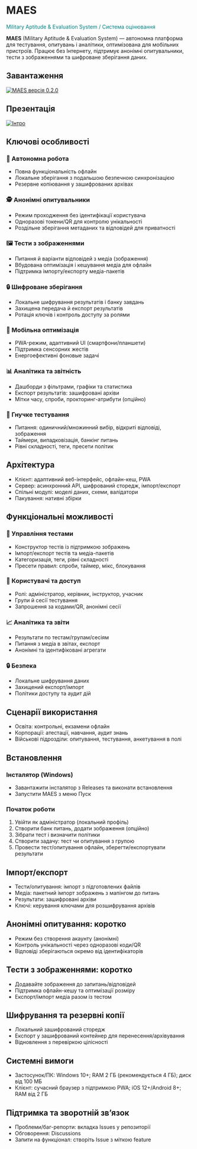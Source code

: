 # MAES
<p><span style="color:teal">Military Aptitude & Evaluation System / Система оцінювання</span></p>

**MAES** (Military Aptitude & Evaluation System) — автономна платформа для тестування, опитувань і аналітики, оптимізована для мобільних пристроїв. Працює без Інтернету, підтримує анонімні опитувальники, тести з зображеннями та шифроване зберігання даних.

## Завантаження
[![MAES версія 0.2.0](https://github.com/AnatoliiShliakhto/maes-bin/releases/download/v0.1.0/download.png)](https://github.com/AnatoliiShliakhto/maes/releases/download/v0.2.0/maes.msi)

## Презентація
[![Інтро](https://github.com/AnatoliiShliakhto/maes-bin/releases/download/v0.1.0/Intro.png)](https://youtu.be/-00g1EAatks)

## Ключові особливості
### 🔌 Автономна робота
- Повна функціональність офлайн
- Локальне зберігання з подальшою безпечною синхронізацією
- Резервне копіювання у зашифрованих архівах

### 🕵️ Анонімні опитувальники
- Режим проходження без ідентифікації користувача
- Одноразові токени/QR для контролю унікальності
- Роздільне зберігання метаданих та відповідей для приватності

### 🖼️ Тести з зображеннями
- Питання й варіанти відповідей з медіа (зображення)
- Вбудована оптимізація і кешування медіа для офлайн
- Підтримка імпорту/експорту медіа-пакетів

### 🔒 Шифроване зберігання
- Локальне шифрування результатів і банку завдань
- Захищена передача й експорт результатів
- Ротація ключів і контроль доступу за ролями

### 📱 Мобільна оптимізація
- PWA-режим, адаптивний UI (смартфони/планшети)
- Підтримка сенсорних жестів
- Енергоефективні фоновые задачі

### 📊 Аналітика та звітність
- Дашборди з фільтрами, графіки та статистика
- Експорт результатів: зашифровані архіви
- Мітки часу, спроби, прокторинг-атрибути (опційно)

### 🎯 Гнучке тестування
- Питання: одиничний/множинний вибір, відкриті відповіді, зображення
- Таймери, випадковізація, банкінг питань
- Рівні складності, теги, пресети політик

## Архітектура
- Клієнт: адаптивний веб-інтерфейс, офлайн-кеш, PWA
- Сервер: асинхронний API, шифрований сторедж, імпорт/експорт
- Спільні модулі: моделі даних, схеми, валідатори
- Пакування: нативні збірки

## Функціональні можливості
### 📝 Управління тестами
- Конструктор тестів із підтримкою зображень
- Імпорт/експорт тестів та медіа-пакетів
- Категоризація, теги, рівні складності
- Пресети правил: спроби, таймер, мікс, блокування

### 👥 Користувачі та доступ
- Ролі: адміністратор, керівник, інструктор, учасник
- Групи й сесії тестування
- Запрошення за кодами/QR, анонімні сесії

### 📈 Аналітика та звіти
- Результати по тестам/групам/сесіям
- Питання з медіа в звітах, експорт
- Анонімні та ідентифіковані агрегати

### 🔒 Безпека
- Локальне шифрування даних
- Захищений експорт/імпорт
- Політики доступу та аудит дій

## Сценарії використання
- Освіта: контрольні, екзамени офлайн
- Корпорації: атестації, навчання, аудит знань
- Військові підрозділи: опитування, тестування, анкетування в полі

## Встановлення
### Інсталятор (Windows)
- Завантажити інсталятор з Releases та виконати встановлення
- Запустити MAES з меню Пуск

### Початок роботи
1) Увійти як адміністратор (локальний профіль)
2) Створити банк питань, додати зображення (опційно)
3) Зібрати тест і визначити політики
4) Створити задачу: тест чи опитування з групою
5) Провести тест/опитування офлайн, зберегти/експортувати результати

## Імпорт/експорт
- Тести/опитування: імпорт з підготовлених файлів
- Медіа: пакетний імпорт зображень з мапінгом до питань
- Результати: зашифровані архіви
- Ключі: керування ключами для розшифрування архівів

## Анонімні опитування: коротко
- Режим без створення акаунту (анонімні)
- Контроль унікальності через одноразові коди/QR
- Відповіді зберігаються окремо від ідентифікаторів

## Тести з зображеннями: коротко
- Додавайте зображення до запитань/відповідей
- Підтримка офлайн-кешу та оптимізації розміру
- Експорт/імпорт медіа разом із тестом

## Шифрування та резервні копії
- Локальний зашифрований сторедж
- Експорт у зашифрований контейнер для перенесення/архівування
- Відновлення з перевіркою цілісності

## Системні вимоги
- Застосунок/ПК: Windows 10+; RAM 2 ГБ (рекомендується 4 ГБ); диск від 100 МБ
- Клієнт: сучасний браузер з підтримкою PWA; iOS 12+/Android 8+; RAM від 2 ГБ

## Підтримка та зворотній зв’язок
- Проблеми/баг-репорти: вкладка Issues у репозиторії
- Обговорення: Discussions
- Запити на функціонал: створіть Issue з міткою feature
